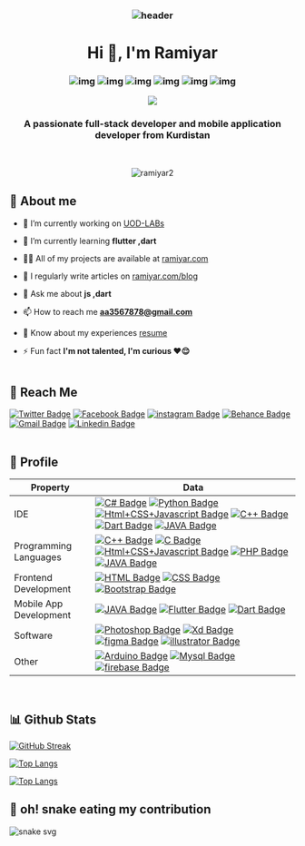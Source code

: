 <h3 align="center">
  
![header](https://user-images.githubusercontent.com/59575502/127335491-fdba1874-e943-4d3c-ab8c-678ffe22f8b8.png)

<h1 align="center">Hi 👋, I'm Ramiyar</h1>

<h3 align="center">

![img](https://custom-icon-badges.herokuapp.com/badge/Repo-blue.svg?logo=repo)
![img](https://custom-icon-badges.herokuapp.com/badge/Star-yellow.svg?logo=star)
![img](https://custom-icon-badges.herokuapp.com/badge/Issue-red.svg?logo=issue)
![img](https://custom-icon-badges.herokuapp.com/badge/Fork-orange.svg?logo=fork)
![img](https://custom-icon-badges.herokuapp.com/badge/Commit-green.svg?logo=commit)
![img](https://custom-icon-badges.herokuapp.com/badge/Pull%20Request-purple.svg?logo=pr)

</h3>
<p align="center">
  <a href="https://github.com/DenverCoder1/readme-typing-svg">
     <img src="https://readme-typing-svg.herokuapp.com?lines=Computer+Eng.+student;Competitive+Programmer;DS+%7C+Algorithms+%7C+OOP+;Always+learning+new+things">
  </a>
</p>
<h3 align="center">A passionate full-stack developer and mobile application developer from Kurdistan</h3>
<br>
<p align="center"> 
<img src="https://komarev.com/ghpvc/?username=ramiyar2&label=visitors&color=31c442&style=plastic" alt="ramiyar2" /> 
</p>

## 📜 About me

- 🔭 I’m currently working on [UOD-LABs](https://finaly-test.000webhostapp.com/)

- 🌱 I’m currently learning **flutter ,dart**

- 👨‍💻 All of my projects are available at [ramiyar.com](http://ramiyar.com/)

- 📝 I regularly write articles on [ramiyar.com/blog](http://ramiyar.com/blog)

- 💬 Ask me about **js ,dart**

- 📫 How to reach me **aa3567878@gmail.com**

- 📄 Know about my experiences [resume](https://drive.google.com/file/d/1i8gC0MRc1e0GrxhDWt-Bp7pIsB0XDAWF/view)

- ⚡ Fun fact **I'm not talented, I'm curious ❤️😌**
<br><br>

## 📠 Reach Me 

[![Twitter Badge](https://img.shields.io/badge/-Ramiyar%20yusf-00acee?style=flat&logo=twitter&logoColor=white)](https://twitter.com/ramiyar_yusf) 
[![Facebook Badge](https://img.shields.io/badge/-Ramiyar%20yusf-0078FF?style=flat&logo=facebook&logoColor=white)](https://fb.com/ramyaryusf26) 
[![instagram Badge](https://img.shields.io/badge/-Ramiyar%20yusf-bc2a8d?style=flat&logo=instagram&logoColor=white)](https://instagram.com/ramiyaryusf) 
[![Behance Badge](https://img.shields.io/badge/-Ramiyar%20yusf-053eff?style=flat&logo=Behance&logoColor=white)](https://www.behance.net/ramiyar) 
[![Gmail Badge](https://img.shields.io/badge/-Ramiyar%20yusf-e54448?style=flat&logo=Gmail&logoColor=white)](mailto:aa3567878@gmail.com) 
[![Linkedin Badge](https://img.shields.io/badge/-Ramiyar%20yusf-blue?style=flat&logo=Linkedin&logoColor=white)](https://www.linkedin.com/in/ramyar-yusf-393a40203/)
<br><br>

## 📒 Profile

Property                 | Data  
-------------------------|------
IDE           | [![C# Badge](https://img.shields.io/badge/-Visual%20Studio-239120?style=flat&logo=C-Sharp&logoColor=white)](https://github.com/search?l=C%23&q=user%3Aramiyar2&type=Repositories) [![Python Badge](https://img.shields.io/badge/-Arduino%20ide-3776AB?style=flat&logo=Arduino&logoColor=white)](https://github.com/search?l=C%23&q=user%3Aramiyar2&type=Repositories) [![Html+CSS+Javascript Badge](https://img.shields.io/badge/-Visual%20Studio%20Code-F7DF1E?style=flat&logo=Javascript&logoColor=white)](https://github.com/search?l=C%23&q=user%3Aramiyar2&type=Repositories)  [![C++ Badge](https://img.shields.io/badge/-DEV++-00599C?style=flat&logo=C%2B%2B&logoColor=white)](https://github.com/search?l=C%23&q=user%3Aramiyar2&type=Repositories)  [![Dart Badge](https://img.shields.io/badge/-IntelliJ%20IDEA-A8B9CC?style=flat&logo=dart&logoColor=white)](https://github.com/search?l=C%23&q=user%3Aramiyar2&type=Repositories)  [![JAVA Badge](https://img.shields.io/badge/-Android%20studio-007396?style=flat&logo=JAVA&logoColor=white)](https://github.com/search?l=C%23&q=user%3Aramiyar2&type=Repositories)
Programming Languages     | [![C++ Badge](https://img.shields.io/badge/-C++-239120?style=flat&logo=C%2B%2B&logoColor=white)](https://github.com/search?l=C%23&q=user%3Aramiyar2&type=Repositories) [![C Badge](https://img.shields.io/badge/-C-3776AB?style=flat&logo=C&logoColor=white)](https://github.com/search?l=C%23&q=user%3Aramiyar2&type=Repositories) [![Html+CSS+Javascript Badge](https://img.shields.io/badge/-Java%20Script-F7DF1E?style=flat&logo=Javascript&logoColor=white)](https://github.com/search?l=C%23&q=user%3Aramiyar2&type=Repositories)  [![PHP Badge](https://img.shields.io/badge/-Php-00599C?style=flat&logo=php&logoColor=white)](https://github.com/search?l=C%23&q=user%3Aramiyar2&type=Repositories)   [![JAVA Badge](https://img.shields.io/badge/-JAVA-007396?style=flat&logo=JAVA&logoColor=white)](https://github.com/search?l=C%23&q=user%3Aramiyar2&type=Repositories)
Frontend Development      | [![HTML Badge](https://img.shields.io/badge/-HTML-239120?style=flat&logo=Html&logoColor=white)](https://github.com/search?l=C%23&q=user%3Aramiyar2&type=Repositories) [![CSS Badge](https://img.shields.io/badge/-CSS-3776AB?style=flat&logo=Css&logoColor=white)](https://github.com/search?l=C%23&q=user%3Aramiyar2&type=Repositories) [![Bootstrap Badge](https://img.shields.io/badge/-Bootstrap-F7DF1E?style=flat&logo=Bootstrap&logoColor=white)](https://github.com/search?l=C%23&q=user%3Aramiyar2&type=Repositories) 
Mobile App Development     | [![JAVA Badge](https://img.shields.io/badge/-Java-239120?style=flat&logo=java&logoColor=white)](https://github.com/search?l=C%23&q=user%3Aramiyar2&type=Repositories) [![Flutter Badge](https://img.shields.io/badge/-Flutter-3776AB?style=flat&logo=Flutter&logoColor=white)](https://github.com/search?l=C%23&q=user%3Aramiyar2&type=Repositories) [![Dart Badge](https://img.shields.io/badge/-Dart-F7DF1E?style=flat&logo=Dart&logoColor=white)](https://github.com/search?l=C%23&q=user%3Aramiyar2&type=Repositories) 
Software     | [![Photoshop Badge](https://img.shields.io/badge/-Photoshop-239120?style=flat&logo=Adobe-Photoshop&logoColor=white)](https://github.com/search?l=C%23&q=user%3Aramiyar2&type=Repositories) [![Xd Badge](https://img.shields.io/badge/-Xd-3776AB?style=flat&logo=Adobe-Xd&logoColor=white)](https://github.com/search?l=C%23&q=user%3Aramiyar2&type=Repositories) [![figma Badge](https://img.shields.io/badge/-Figma-F7DF1E?style=flat&logo=figma&logoColor=white)](https://github.com/search?l=C%23&q=user%3Aramiyar2&type=Repositories) [![illustrator Badge](https://img.shields.io/badge/-illustrator-007396?style=flat&logo=Adobe-illustrator&logoColor=white)](https://github.com/search?l=C%23&q=user%3Aramiyar2&type=Repositories) 
Other     | [![Arduino Badge](https://img.shields.io/badge/-Arduino-239120?style=flat&logo=Arduino&logoColor=white)](https://github.com/search?l=C%23&q=user%3Aramiyar2&type=Repositories) [![Mysql Badge](https://img.shields.io/badge/-Mysql-3776AB?style=flat&logo=Mysql&logoColor=white)](https://github.com/search?l=C%23&q=user%3Aramiyar2&type=Repositories) [![firebase Badge](https://img.shields.io/badge/-firebase-F7DF1E?style=flat&logo=firebase&logoColor=white)](https://github.com/search?l=C%23&q=user%3Aramiyar2&type=Repositories)
 
<br>

## 📊 Github Stats

[![GitHub Streak](https://github-readme-streak-stats.herokuapp.com?user=ramiyar2&theme=blue-green&hide_border=true)](http://ramiyar.com)



[![Top Langs](https://github-readme-stats.vercel.app/api?username=ramiyar2&show_icons=true&theme=blue-green&locale=en&hide_border=true)](http://ramiyar.com)
  

[![Top Langs](https://github-readme-stats.vercel.app/api/top-langs/?username=ramiyar2&theme=blue-green&hide_border=true)](http://ramiyar.com)
 
## 🐍 oh! snake eating my contribution 
![snake svg](https://github.com/ramiyar2/ramiyar2/blob/output/github-contribution-grid-snake.svg)

